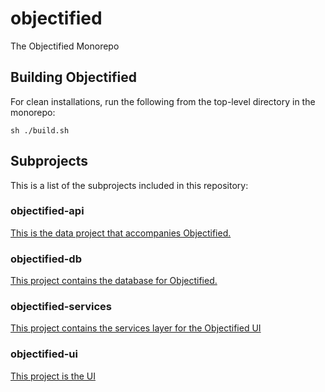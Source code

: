 # objectified

The Objectified Monorepo

## Building Objectified

For clean installations, run the following from the top-level directory in the monorepo:

```shell
sh ./build.sh
```

## Subprojects

This is a list of the subprojects included in this repository:

### objectified-api

[This is the data project that accompanies Objectified.](objectified-api/README.md)

### objectified-db

[This project contains the database for Objectified.](objectified-db/README.md)

### objectified-services

[This project contains the services layer for the Objectified UI](objectified-services/README.md)

### objectified-ui

[This project is the UI](objectified-ui/README.md)
